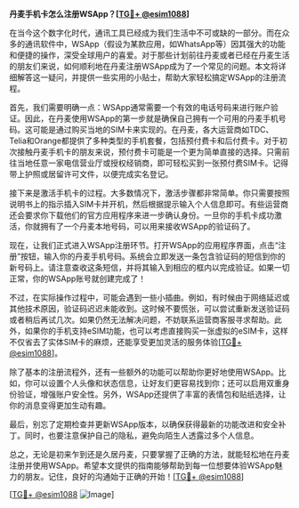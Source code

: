 **丹麦手机卡怎么注册WSApp？[[TG💪+ @esim1088](https://t.me/s/esim1088)]**

在当今这个数字化时代，通讯工具已经成为我们生活中不可或缺的一部分。而在众多的通讯软件中，WSApp（假设为某款应用，如WhatsApp等）因其强大的功能和便捷的操作，深受全球用户的喜爱。对于那些计划前往丹麦或者已经在丹麦生活的朋友们来说，如何顺利地在丹麦注册WSApp成为了一个常见的问题。本文将详细解答这一疑问，并提供一些实用的小贴士，帮助大家轻松搞定WSApp的注册流程。

首先，我们需要明确一点：WSApp通常需要一个有效的电话号码来进行账户验证。因此，在丹麦使用WSApp的第一步就是确保自己拥有一个可用的丹麦手机号码。这可能是通过购买当地的SIM卡来实现的。在丹麦，各大运营商如TDC、Telia和Orange都提供了多种类型的手机套餐，包括预付费卡和后付费卡。对于初次接触丹麦手机卡的朋友来说，预付费卡可能是一个更为简单直接的选择。只需前往当地任意一家电信营业厅或授权经销商，即可轻松买到一张预付费SIM卡。记得带上护照或居留许可文件，以便完成实名登记。

接下来是激活手机卡的过程。大多数情况下，激活步骤都非常简单。你只需要按照说明书上的指示插入SIM卡并开机，然后根据提示输入个人信息即可。有些运营商还会要求你下载他们的官方应用程序来进一步确认身份。一旦你的手机卡成功激活，你就拥有了一个丹麦本地号码，可以用来接收WSApp的验证码了。

现在，让我们正式进入WSApp注册环节。打开WSApp的应用程序界面，点击“注册”按钮，输入你的丹麦手机号码。系统会立即发送一条包含验证码的短信到你的新号码上。请注意查收这条短信，并将其输入到相应的框内以完成验证。如果一切正常，你的WSApp账号就创建完成了！

不过，在实际操作过程中，可能会遇到一些小插曲。例如，有时候由于网络延迟或其他技术原因，验证码迟迟未能收到。这时候不要慌张，可以尝试重新发送验证码或者稍后再试几次。如果仍然无法解决问题，不妨联系运营商客服寻求帮助。此外，如果你的手机支持eSIM功能，也可以考虑直接购买一张虚拟的eSIM卡，这样不仅省去了实体SIM卡的麻烦，还能享受更加灵活的服务体验[[TG💪+ @esim1088](https://t.me/s/esim1088)]。

除了基本的注册流程外，还有一些额外的功能可以帮助你更好地使用WSApp。比如，你可以设置个人头像和状态信息，让好友们更容易找到你；还可以启用双重身份验证，增强账户安全性。另外，WSApp还提供了丰富的表情包和贴纸选择，让你的消息变得更加生动有趣。

最后，别忘了定期检查并更新WSApp版本，以确保获得最新的功能改进和安全补丁。同时，也要注意保护自己的隐私，避免向陌生人透露过多个人信息。

总之，无论是初来乍到还是久居丹麦，只要掌握了正确的方法，就能轻松地在丹麦注册并使用WSApp。希望本文提供的指南能够帮助到每一位想要体验WSApp魅力的朋友。记住，良好的沟通始于正确的开始！[[TG💪+ @esim1088](https://t.me/s/esim1088)]

[[TG💪+ @esim1088](https://t.me/s/esim1088) ![Image](https://i.postimg.cc/4NQfJmqS/Snipaste-2025-05-13-00-14-12.png)]